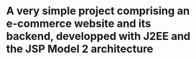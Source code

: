 # A very simple project comprising an e-commerce website and its backend, developped with J2EE and the JSP Model 2 architecture
